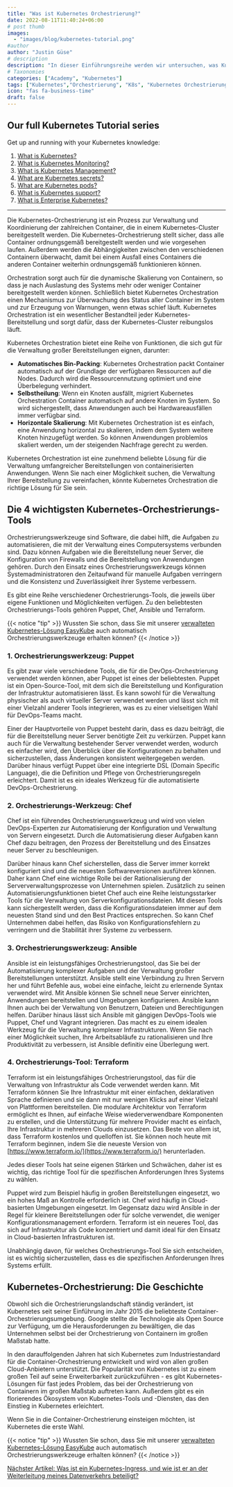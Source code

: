 ```yaml
---
title: "Was ist Kubernetes Orchestrierung?"
date: 2022-08-11T11:40:24+06:00
# post thumb
images:
  - "images/blog/kubernetes-tutorial.png"
#author
author: "Justin Güse"
# description
description: "In dieser Einführungsreihe werden wir untersuchen, was Kubernetes-Orchestrierung ist, was Tools wie Ansible, Terraform, Chef und Puppet leisten und was Sie tun können, um Ihre Cluster-Orchestrierung zu verbessern."
# Taxonomies
categories: ["Academy", "Kubernetes"]
tags: ["Kubernetes","Orchestrierung", "K8s", "Kubernetes Orchestrierung", "Terraform", "Tutorial"]
icon: "fas fa-business-time"
draft: false
---
```


## Our full Kubernetes Tutorial series

Get up and running with your Kubernetes knowledge:

1. [What is Kubernetes?](/blog/what-is-kubernetes/)
2. [What is Kubernetes Monitoring?](/blog/what-is-kubernetes-monitoring/)
3. [What is Kubernetes Management?](/blog/what-is-kubernetes-management/)
4. [What are Kubernetes secrets?](/blog/what-are-kubernetes-secrets/)
5. [What are Kubernetes pods?](/blog/what-are-kubernetes-pods/)
6. [What is Kubernetes support?](/blog/what-is-kubernetes-support/)
7. [What is Enterprise Kubernetes?](/blog/what-is-enterprise-kubernetes/)

---

Die Kubernetes-Orchestrierung ist ein Prozess zur Verwaltung und Koordinierung der zahlreichen Container, die in einem Kubernetes-Cluster bereitgestellt werden. Die Kubernetes-Orchestrierung stellt sicher, dass alle Container ordnungsgemäß bereitgestellt werden und wie vorgesehen laufen. Außerdem werden die Abhängigkeiten zwischen den verschiedenen Containern überwacht, damit bei einem Ausfall eines Containers die anderen Container weiterhin ordnungsgemäß funktionieren können.

Orchestration sorgt auch für die dynamische Skalierung von Containern, so dass je nach Auslastung des Systems mehr oder weniger Container bereitgestellt werden können. Schließlich bietet Kubernetes Orchestration einen Mechanismus zur Überwachung des Status aller Container im System und zur Erzeugung von Warnungen, wenn etwas schief läuft. Kubernetes Orchestration ist ein wesentlicher Bestandteil jeder Kubernetes-Bereitstellung und sorgt dafür, dass der Kubernetes-Cluster reibungslos läuft.

Kubernetes Orchestration bietet eine Reihe von Funktionen, die sich gut für die Verwaltung großer Bereitstellungen eignen, darunter:

- **Automatisches Bin-Packing**: Kubernetes Orchestration packt Container automatisch auf der Grundlage der verfügbaren Ressourcen auf die Nodes. Dadurch wird die Ressourcennutzung optimiert und eine Überbelegung verhindert.
- **Selbstheilung**: Wenn ein Knoten ausfällt, migriert Kubernetes Orchestration Container automatisch auf andere Knoten im System. So wird sichergestellt, dass Anwendungen auch bei Hardwareausfällen immer verfügbar sind.
- **Horizontale Skalierung**: Mit Kubernetes Orchestration ist es einfach, eine Anwendung horizontal zu skalieren, indem dem System weitere Knoten hinzugefügt werden. So können Anwendungen problemlos skaliert werden, um der steigenden Nachfrage gerecht zu werden.

Kubernetes Orchestration ist eine zunehmend beliebte Lösung für die Verwaltung umfangreicher Bereitstellungen von containerisierten Anwendungen. Wenn Sie nach einer Möglichkeit suchen, die Verwaltung Ihrer Bereitstellung zu vereinfachen, könnte Kubernetes Orchestration die richtige Lösung für Sie sein.


## Die 4 wichtigsten Kubernetes-Orchestrierungs-Tools

Orchestrierungswerkzeuge sind Software, die dabei hilft, die Aufgaben zu automatisieren, die mit der Verwaltung eines Computersystems verbunden sind. Dazu können Aufgaben wie die Bereitstellung neuer Server, die Konfiguration von Firewalls und die Bereitstellung von Anwendungen gehören. Durch den Einsatz eines Orchestrierungswerkzeugs können Systemadministratoren den Zeitaufwand für manuelle Aufgaben verringern und die Konsistenz und Zuverlässigkeit ihrer Systeme verbessern.

Es gibt eine Reihe verschiedener Orchestrierungs-Tools, die jeweils über eigene Funktionen und Möglichkeiten verfügen. Zu den beliebtesten Orchestrierungs-Tools gehören Puppet, Chef, Ansible und Terraform.

{{< notice "tip" >}}
  Wussten Sie schon, dass Sie mit unserer [verwalteten Kubernetes-Lösung EasyKube](/de/services/easykube) auch automatisch Orchestrierungswerkzeuge erhalten können?
{{< /notice >}}

### 1. Orchestrierungswerkzeug: Puppet

Es gibt zwar viele verschiedene Tools, die für die DevOps-Orchestrierung verwendet werden können, aber Puppet ist eines der beliebtesten. Puppet ist ein Open-Source-Tool, mit dem sich die Bereitstellung und Konfiguration der Infrastruktur automatisieren lässt. Es kann sowohl für die Verwaltung physischer als auch virtueller Server verwendet werden und lässt sich mit einer Vielzahl anderer Tools integrieren, was es zu einer vielseitigen Wahl für DevOps-Teams macht.

Einer der Hauptvorteile von Puppet besteht darin, dass es dazu beiträgt, die für die Bereitstellung neuer Server benötigte Zeit zu verkürzen. Puppet kann auch für die Verwaltung bestehender Server verwendet werden, wodurch es einfacher wird, den Überblick über die Konfigurationen zu behalten und sicherzustellen, dass Änderungen konsistent weitergegeben werden. Darüber hinaus verfügt Puppet über eine integrierte DSL (Domain Specific Language), die die Definition und Pflege von Orchestrierungsregeln erleichtert. Damit ist es ein ideales Werkzeug für die automatisierte DevOps-Orchestrierung.

### 2. Orchestrierungs-Werkzeug: Chef

Chef ist ein führendes Orchestrierungswerkzeug und wird von vielen DevOps-Experten zur Automatisierung der Konfiguration und Verwaltung von Servern eingesetzt. Durch die Automatisierung dieser Aufgaben kann Chef dazu beitragen, den Prozess der Bereitstellung und des Einsatzes neuer Server zu beschleunigen.

Darüber hinaus kann Chef sicherstellen, dass die Server immer korrekt konfiguriert sind und die neuesten Softwareversionen ausführen können. Daher kann Chef eine wichtige Rolle bei der Rationalisierung der Serververwaltungsprozesse von Unternehmen spielen. Zusätzlich zu seinen Automatisierungsfunktionen bietet Chef auch eine Reihe leistungsstarker Tools für die Verwaltung von Serverkonfigurationsdateien. Mit diesen Tools kann sichergestellt werden, dass die Konfigurationsdateien immer auf dem neuesten Stand sind und den Best Practices entsprechen. So kann Chef Unternehmen dabei helfen, das Risiko von Konfigurationsfehlern zu verringern und die Stabilität ihrer Systeme zu verbessern.

### 3. Orchestrierungswerkzeug: Ansible

Ansible ist ein leistungsfähiges Orchestrierungstool, das Sie bei der Automatisierung komplexer Aufgaben und der Verwaltung großer Bereitstellungen unterstützt. Ansible stellt eine Verbindung zu Ihren Servern her und führt Befehle aus, wobei eine einfache, leicht zu erlernende Syntax verwendet wird. Mit Ansible können Sie schnell neue Server einrichten, Anwendungen bereitstellen und Umgebungen konfigurieren. Ansible kann Ihnen auch bei der Verwaltung von Benutzern, Dateien und Berechtigungen helfen. Darüber hinaus lässt sich Ansible mit gängigen DevOps-Tools wie Puppet, Chef und Vagrant integrieren. Das macht es zu einem idealen Werkzeug für die Verwaltung komplexer Infrastrukturen. Wenn Sie nach einer Möglichkeit suchen, Ihre Arbeitsabläufe zu rationalisieren und Ihre Produktivität zu verbessern, ist Ansible definitiv eine Überlegung wert.

### 4. Orchestrierungs-Tool: Terraform

Terraform ist ein leistungsfähiges Orchestrierungstool, das für die Verwaltung von Infrastruktur als Code verwendet werden kann. Mit Terraform können Sie Ihre Infrastruktur mit einer einfachen, deklarativen Sprache definieren und sie dann mit nur wenigen Klicks auf einer Vielzahl von Plattformen bereitstellen. Die modulare Architektur von Terraform ermöglicht es Ihnen, auf einfache Weise wiederverwendbare Komponenten zu erstellen, und die Unterstützung für mehrere Provider macht es einfach, Ihre Infrastruktur in mehreren Clouds einzusetzen. Das Beste von allem ist, dass Terraform kostenlos und quelloffen ist. Sie können noch heute mit Terraform beginnen, indem Sie die neueste Version von [https://www.terraform.io/](https://www.terraform.io/) herunterladen.

Jedes dieser Tools hat seine eigenen Stärken und Schwächen, daher ist es wichtig, das richtige Tool für die spezifischen Anforderungen Ihres Systems zu wählen.

Puppet wird zum Beispiel häufig in großen Bereitstellungen eingesetzt, wo ein hohes Maß an Kontrolle erforderlich ist. Chef wird häufig in Cloud-basierten Umgebungen eingesetzt. Im Gegensatz dazu wird Ansible in der Regel für kleinere Bereitstellungen oder für solche verwendet, die weniger Konfigurationsmanagement erfordern. Terraform ist ein neueres Tool, das sich auf Infrastruktur als Code konzentriert und damit ideal für den Einsatz in Cloud-basierten Infrastrukturen ist.

Unabhängig davon, für welches Orchestrierungs-Tool Sie sich entscheiden, ist es wichtig sicherzustellen, dass es die spezifischen Anforderungen Ihres Systems erfüllt.

## Kubernetes-Orchestrierung: Die Geschichte

Obwohl sich die Orchestrierungslandschaft ständig verändert, ist Kubernetes seit seiner Einführung im Jahr 2015 die beliebteste Container-Orchestrierungsumgebung. Google stellte die Technologie als Open Source zur Verfügung, um die Herausforderungen zu bewältigen, die das Unternehmen selbst bei der Orchestrierung von Containern im großen Maßstab hatte.

In den darauffolgenden Jahren hat sich Kubernetes zum Industriestandard für die Container-Orchestrierung entwickelt und wird von allen großen Cloud-Anbietern unterstützt. Die Popularität von Kubernetes ist zu einem großen Teil auf seine Erweiterbarkeit zurückzuführen - es gibt Kubernetes-Lösungen für fast jedes Problem, das bei der Orchestrierung von Containern im großen Maßstab auftreten kann. Außerdem gibt es ein florierendes Ökosystem von Kubernetes-Tools und -Diensten, das den Einstieg in Kubernetes erleichtert.

Wenn Sie in die Container-Orchestrierung einsteigen möchten, ist Kubernetes die erste Wahl.

{{< notice "tip" >}}
  Wussten Sie schon, dass Sie mit unserer [verwalteten Kubernetes-Lösung EasyKube](/de/services/easykube) auch automatisch Orchestrierungswerkzeuge erhalten können?
{{< /notice >}}

[Nächster Artikel: Was ist ein Kubernetes-Ingress, und wie ist er an der Weiterleitung meines Datenverkehrs beteiligt?](/de/blog/was-ist-ein-kubernetes-ingress/)